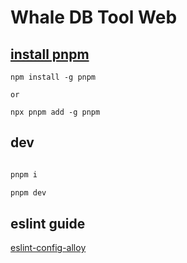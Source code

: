 # Whale DB Tool Web

## [install pnpm](https://pnpm.io/installation)

```
npm install -g pnpm

or 

npx pnpm add -g pnpm
```

## dev

```cmd

pnpm i

pnpm dev
```

## eslint guide

[eslint-config-alloy](https://github.com/AlloyTeam/eslint-config-alloy)
